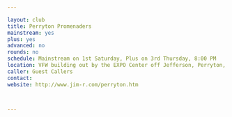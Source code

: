 ```yaml
---

layout: club
title: Perryton Promenaders
mainstream: yes
plus: yes
advanced: no
rounds: no
schedule: Mainstream on 1st Saturday, Plus on 3rd Thursday, 8:00 PM
location: VFW building out by the EXPO Center off Jefferson, Perryton, TX
caller: Guest Callers
contact: 
website: http://www.jim-r.com/perryton.htm



---
```


